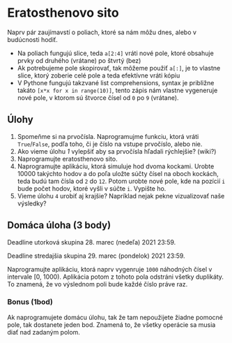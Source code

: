 # Eratosthenovo sito

Naprv pár zaujímavstí o poliach, ktoré sa nám môžu dnes, alebo v budúcnosti hodiť. 

* Na poliach fungujú slice, teda `a[2:4]` vráti nové pole, ktoré obsahuje prvky od druhého (vrátane) po štvrtý (bez)
* Ak potrebujeme pole skopirovať, tak môžeme použiť `a[:]`, je to vlastne slice, ktorý zoberie celé pole a teda efektívne vráti kópiu
* V Pythone fungujú takzvané list comprehensions, syntax je približne takáto `[x*x for x in range(10)]`, tento zápis nám vlastne vygeneruje nové pole, v ktorom sú štvorce čísel od `0` po `9` (vrátane).

## Úlohy

1. Spomeňme si na prvočísla. Naprogramujme funkciu, ktorá vráti `True`/`False`, podľa toho, či je číslo na vstupe prvočíslo, alebo nie. 
2. Ako vieme úlohu *1* vylepšiť aby sa prvočísla hľadali rýchlejšie? (wiki?)
3. Naprogramujte eratosthenovo sito. 
4. Naprogramujte aplikáciu, ktorá simuluje hod dvoma kockami. Urobte 10000 takýchto hodov a do poľa uložte súčty čísel na oboch kockách, teda budú tam čísla od `2` do `12`. Potom urobte nové pole, kde na pozícií `i` bude počet hodov, ktoré vyšli v súčte `i`. Vypište ho. 
5. Vieme úlohu `4` urobiť aj krajšie? Napríklad nejak pekne vizualizovať naše výsledky?

## Domáca úloha (3 body)

Deadline utorková skupina 28. marec (nedeľa) 2021 23:59.

Deadline stredajšia skupina 29. marec (pondelok) 2021 23:59.

Naprogramujte aplikáciu, ktorá naprv vygenruje `1000` náhodných čísel v intervale [0, 1000). Aplikácia potom z tohoto pola odstráni všetky duplikáty. To znamená, že vo výslednom poli bude každé číslo práve raz. 

### Bonus (1bod)

Ak naprogramujete domácu úlohu, tak že tam nepoužijete žiadne pomocné pole, tak dostanete jeden bod. Znamená to, že všetky operácie sa musia diať nad zadaným polom. 
